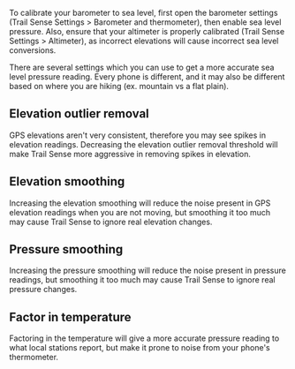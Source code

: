 To calibrate your barometer to sea level, first open the barometer settings (Trail Sense Settings > Barometer and thermometer), then enable sea level pressure. Also, ensure that your altimeter is properly calibrated (Trail Sense Settings > Altimeter), as incorrect elevations will cause incorrect sea level conversions.

There are several settings which you can use to get a more accurate sea level pressure reading. Every phone is different, and it may also be different based on where you are hiking (ex. mountain vs a flat plain).

## Elevation outlier removal
GPS elevations aren't very consistent, therefore you may see spikes in elevation readings. Decreasing the elevation outlier removal threshold will make Trail Sense more aggressive in removing spikes in elevation.

## Elevation smoothing
Increasing the elevation smoothing will reduce the noise present in GPS elevation readings when you are not moving, but smoothing it too much may cause Trail Sense to ignore real elevation changes.

## Pressure smoothing
Increasing the pressure smoothing will reduce the noise present in pressure readings, but smoothing it too much may cause Trail Sense to ignore real pressure changes.

## Factor in temperature
Factoring in the temperature will give a more accurate pressure reading to what local stations report, but make it prone to noise from your phone's thermometer.